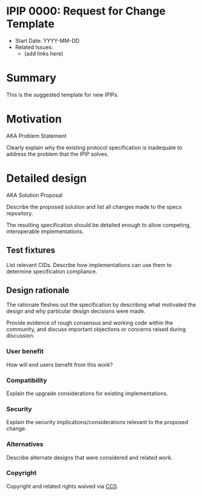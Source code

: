 # IPIP 0000: Request for Change Template

<!-- IPIP number will be assigned by an editor. When opening a pull request to
submit your IPIP, please use number 0000 and an abbreviated title in the filename,
`0000-draft-title-abbrev.md`. -->

- Start Date: YYYY-MM-DD
- Related Issues:
  - (add links here)

# Summary

<!--One paragraph explanation of the IPIP.-->
This is the suggested template for new IPIPs.

# Motivation

AKA Problem Statement

Clearly explain why the existing protocol specification is inadequate
to address the problem that the IPIP solves.

# Detailed design

AKA Solution Proposal

Describe the proposed solution and list all changes made to the specs repository.

The resulting specification should be detailed enough to allow competing,
interoperable implementations.

## Test fixtures

List relevant CIDs. Describe how implementations can use them to determine
specification compliance.

## Design rationale

The rationale fleshes out the specification by describing what motivated
the design and why particular design decisions were made.

Provide evidence of rough consensus and working code within the community,
and discuss important objections or concerns raised during discussion.

### User benefit

How will end users benefit from this work?

### Compatibility

Explain the upgrade considerations for existing implementations.

### Security

Explain the security implications/considerations relevant to the proposed change.

### Alternatives

Describe alternate designs that were considered and related work.

### Copyright

Copyright and related rights waived via [CC0](https://creativecommons.org/publicdomain/zero/1.0/).
